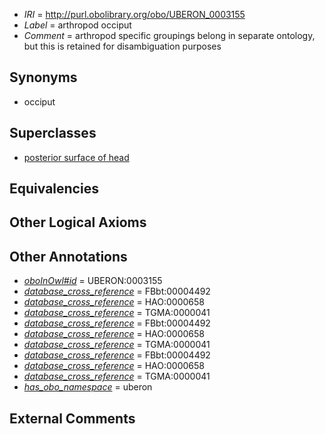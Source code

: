  * *IRI* = http://purl.obolibrary.org/obo/UBERON_0003155
 * *Label* = arthropod occiput
 * *Comment* = arthropod specific groupings belong in separate ontology, but this is retained for disambiguation purposes

## Synonyms

 * occiput

## Superclasses

 * [posterior surface of head](../../UBERON/56/UBERON_0006056.md)

## Equivalencies


## Other Logical Axioms


## Other Annotations

 * *[oboInOwl#id](../../id/oboInOwl#id.md)* = UBERON:0003155
 * *[database_cross_reference](../../ef/oboInOwl#hasDbXref.md)* = FBbt:00004492
 * *[database_cross_reference](../../ef/oboInOwl#hasDbXref.md)* = HAO:0000658
 * *[database_cross_reference](../../ef/oboInOwl#hasDbXref.md)* = TGMA:0000041
 * *[database_cross_reference](../../ef/oboInOwl#hasDbXref.md)* = FBbt:00004492
 * *[database_cross_reference](../../ef/oboInOwl#hasDbXref.md)* = HAO:0000658
 * *[database_cross_reference](../../ef/oboInOwl#hasDbXref.md)* = TGMA:0000041
 * *[database_cross_reference](../../ef/oboInOwl#hasDbXref.md)* = FBbt:00004492
 * *[database_cross_reference](../../ef/oboInOwl#hasDbXref.md)* = HAO:0000658
 * *[database_cross_reference](../../ef/oboInOwl#hasDbXref.md)* = TGMA:0000041
 * *[has_obo_namespace](../../ce/oboInOwl#hasOBONamespace.md)* = uberon

## External Comments

